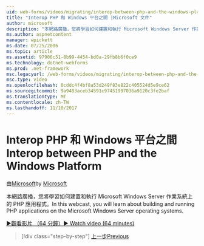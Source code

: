 ```yaml
---
uid: web-forms/videos/migrating/interop-between-php-and-the-windows-platform
title: "Interop PHP 和 Windows 平台之間 |Microsoft 文件"
author: microsoft
description: "本網路廣播，您將學習如何建置和執行 Microsoft Windows Server 作業系統上的 PHP 應用程式。"
ms.author: aspnetcontent
manager: wpickett
ms.date: 07/25/2006
ms.topic: article
ms.assetid: 97906c51-8b99-4454-bd0a-29fb8b6f0ce9
ms.technology: dotnet-webforms
ms.prod: .net-framework
msc.legacyurl: /web-forms/videos/migrating/interop-between-php-and-the-windows-platform
msc.type: video
ms.openlocfilehash: 0cddc4f4bf8a53d249f83e822c405524d5e9ce62
ms.sourcegitcommit: 9a9483aceb34591c97451997036a9120c3fe2baf
ms.translationtype: MT
ms.contentlocale: zh-TW
ms.lasthandoff: 11/10/2017
---
```

<a name="interop-between-php-and-the-windows-platform"></a><span data-ttu-id="5e7fb-103">Interop PHP 和 Windows 平台之間</span><span class="sxs-lookup"><span data-stu-id="5e7fb-103">Interop between PHP and the Windows Platform</span></span>
====================
<span data-ttu-id="5e7fb-104">由[Microsoft](https://github.com/microsoft)</span><span class="sxs-lookup"><span data-stu-id="5e7fb-104">by [Microsoft](https://github.com/microsoft)</span></span>

<span data-ttu-id="5e7fb-105">本網路廣播，您將學習如何建置和執行 Microsoft Windows Server 作業系統上的 PHP 應用程式。</span><span class="sxs-lookup"><span data-stu-id="5e7fb-105">In this webcast, you will learn about building and running PHP applications on the Microsoft Windows Server operating systems.</span></span>

[<span data-ttu-id="5e7fb-106">&#9654;觀看影片 （64 分鐘）</span><span class="sxs-lookup"><span data-stu-id="5e7fb-106">&#9654; Watch video (64 minutes)</span></span>](https://channel9.msdn.com/Blogs/ASP-NET-Site-Videos/interop-between-php-and-the-windows-platform)

>[!div class="step-by-step"]
[<span data-ttu-id="5e7fb-107">上一步</span><span class="sxs-lookup"><span data-stu-id="5e7fb-107">Previous</span></span>](introduction-to-aspnet-for-coldfusion-developers-building-an-aspnet-application.md)
